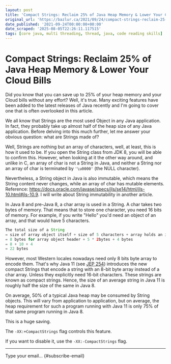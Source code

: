 ```yaml
---
layout: post
title: 'Compact Strings: Reclaim 25% of Java Heap Memory & Lower Your Cloud Bills'
original_url: 'https://bazlur.ca/2021/09/24/compact-strings-reclaim-25-of-java-heap-memory-lower-your-cloud-bills/'
date_published: '2021-09-24T00:00:00+00:00'
date_scraped: '2025-08-05T22:26:11.117515'
tags: [core java, multi threading, thread, java, code reading skills]
---
```


Compact Strings: Reclaim 25% of Java Heap Memory \& Lower Your Cloud Bills
==========================================================================

Did you know that you can save up to 25% of your heap memory and your Cloud bills without any effort? Well, it's true. Many exciting features have been added to the latest releases of Java recently and I'm going to cover one that is often overlooked in this article.

We all know that Strings are the most used Object in any Java application. In fact, they probably take up almost half of the heap size of any Java application. Before delving into this much further, let me answer your obvious question: what are Strings made of?

Well, Strings are nothing but an array of characters, well, at least, this is how it used to be. If you open the String class from JDK 8, you will be able to confirm this. However, when looking at it the other way around, and unlike in C, an array of char is not a String in Java, and neither a String nor an array of char is terminated by `'\u0000'` (the NULL character).

Nevertheless, a String object in Java is also immutable, which means the String content never changes, while an array of char has mutable elements. Reference: <https://docs.oracle.com/javase/specs/jls/se14/html/jls-10.html#jls-10.9>. I will write about String immutability in another article.

In Java 8 and pre-Java 8, a char array is used in a String. A char takes two bytes of memory. That means that to store one character, you need 16 bits of memory. For example, if you write "Hello" you'd need an object of an array, and that would have 5 characters.

```java
The total size of a String 
= size of array object itself + size of 5 characters + array holds an integer for its length 
= 8 bytes for array object header + 5 * 2bytes + 4 bytes 
= 8 + 10 + 4 
= 22 bytes
```

However, most Western locales nowadays need only 8 bits byte array to encode them. That's why Java 11 (see [JEP 254](https://openjdk.java.net/jeps/254)) introduces the new compact Strings that encode a string with an 8-bit byte array instead of a char array. Unless they explicitly need 16-bit characters. These strings are known as compact strings. Hence, the size of an average string in Java 11 is roughly half the size of the same in Java 8.

On average, 50% of a typical Java heap may be consumed by String objects. This will vary from application to application, but on average, the heap requirement for such a program running with Java 11 is only 75% of that same program running in Java 8.

This is a huge saving.

The `-XX:+CompactStrings` flag controls this feature.

If you want to disable it, use the `-XX:-CompactStrings` flag.  

*** ** * ** ***

Type your email... {#subscribe-email}
